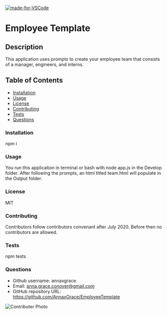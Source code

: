 [![made-for-VSCode](https://img.shields.io/badge/Made%20for-VSCode-1f425f.svg)](https://code.visualstudio.com/)
# Employee Template
## Description
This application uses prompts to create your employee team that consists of a manager, engineers, and interns.
## Table of Contents
* [Installation](#installation)
* [Usage](#usage)
* [License](#license)
* [Contributing](#contributing)
* [Tests](#tests)
* [Questions](#questions)
### Installation
npm i
### Usage
You run this application in terminal or bash with node app.js in the Develop folder. After following the prompts, an html titled team.html will populate in the Output folder.
### License
MIT
### Contributing
Contributors follow contributors convenant after July 2020. Before then no contributors are allowed.
### Tests
npm tests
### Questions
* Github username: annaxgrace
* Email: anna.grace.conover@gmail.com
* GitHub repository URL: https://github.com/AnnaxGrace/EmployeeTemplate

<img src="https://avatars2.githubusercontent.com/u/61895571?s=460&u=51c1a5027c2ee815104a12b2aded2bcf51b2c6b7&v=4"
     alt="Contributer Photo"
     style="float: left; margin-right: 10px;" />
    